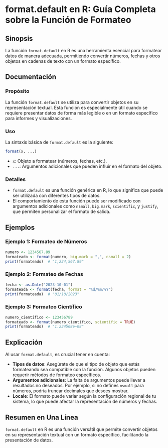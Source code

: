 <!--
Meta Description: # format.default en R: Guía Completa sobre la Función de Formateo ## Sinopsis La función `format.default` en R es una herramienta esencial para format...
Meta Keywords: format, que, función, default, formato
-->

# format.default en R: Guía Completa sobre la Función de Formateo

## Sinopsis
La función `format.default` en R es una herramienta esencial para formatear datos de manera adecuada, permitiendo convertir números, fechas y otros objetos en cadenas de texto con un formato específico.

## Documentación
### Propósito
La función `format.default` se utiliza para convertir objetos en su representación textual. Esta función es especialmente útil cuando se requiere presentar datos de forma más legible o en un formato específico para informes y visualizaciones.

### Uso
La sintaxis básica de `format.default` es la siguiente:

```R
format(x, ...)
```

- `x`: Objeto a formatear (números, fechas, etc.).
- `...`: Argumentos adicionales que pueden influir en el formato del objeto.

### Detalles
- `format.default` es una función genérica en R, lo que significa que puede ser utilizada con diferentes tipos de datos. 
- El comportamiento de esta función puede ser modificado con argumentos adicionales como `nsmall`, `big.mark`, `scientific`, y `justify`, que permiten personalizar el formato de salida.

## Ejemplos
### Ejemplo 1: Formateo de Números
```R
numero <- 1234567.89
formateado <- format(numero, big.mark = ",", nsmall = 2)
print(formateado)  # "1,234,567.89"
```

### Ejemplo 2: Formateo de Fechas
```R
fecha <- as.Date("2023-10-01")
formateada <- format(fecha, format = "%d/%m/%Y")
print(formateada)  # "01/10/2023"
```

### Ejemplo 3: Formateo Científico
```R
numero_cientifico <- 123456789
formateado <- format(numero_cientifico, scientific = TRUE)
print(formateado)  # "1.234568e+08"
```

## Explicación
Al usar `format.default`, es crucial tener en cuenta:
- **Tipos de datos**: Asegúrate de que el tipo de objeto que estás formateando sea compatible con la función. Algunos objetos pueden requerir métodos de formateo específicos.
- **Argumentos adicionales**: La falta de argumentos puede llevar a resultados no deseados. Por ejemplo, si no defines `nsmall` para números, podría truncar decimales que desees mostrar.
- **Locale**: El formato puede variar según la configuración regional de tu sistema, lo que puede afectar la representación de números y fechas.

## Resumen en Una Línea
`format.default` en R es una función versátil que permite convertir objetos en su representación textual con un formato específico, facilitando la presentación de datos.